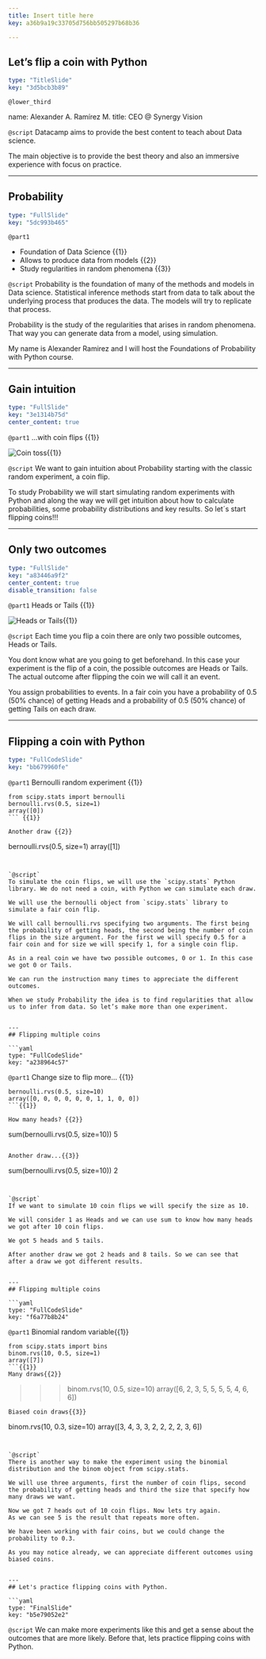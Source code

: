 ```yaml
---
title: Insert title here
key: a36b9a19c33705d756bb505297b68b36

---
```

## Let’s flip a coin with Python

```yaml
type: "TitleSlide"
key: "3d5bcb3b89"
```

`@lower_third`

name: Alexander A. Ramírez M.
title: CEO @ Synergy Vision


`@script`
Datacamp aims to provide the best content to teach about Data science. 

The main objective is to provide the best theory and also an immersive experience with focus on practice.


---
## Probability

```yaml
type: "FullSlide"
key: "5dc993b465"
```

`@part1`
- Foundation of Data Science {{1}}
- Allows to produce data from models {{2}}
- Study regularities in random phenomena {{3}}


`@script`
Probability is the foundation of many of the methods and models in Data science. Statistical inference methods start from data to talk about the underlying process that produces the data. The models will try to replicate that process.

Probability is the study of the regularities that arises in random phenomena. That way you can generate data from a model, using simulation.

My name is Alexander Ramirez and I will host the Foundations of Probability with Python course.


---
## Gain intuition

```yaml
type: "FullSlide"
key: "3e1314b75d"
center_content: true
```

`@part1`
...with coin flips {{1}}

![Coin toss](https://assets.datacamp.com/production/repositories/3758/datasets/5d0d5f4e14e6109d612eaa697f9d0ba6e369e324/coin-toss2.jpg){{1}}


`@script`
We want to gain intuition about Probability starting with the classic random experiment, a coin flip.

To study Probability we will start simulating random experiments with Python and along the way we will get intuition about how to calculate probabilities, some probability distributions and key results. So let´s start flipping coins!!!


---
## Only two outcomes

```yaml
type: "FullSlide"
key: "a83446a9f2"
center_content: true
disable_transition: false
```

`@part1`
Heads or Tails {{1}} 

![Heads or Tails](https://assets.datacamp.com/production/repositories/3758/datasets/f20ded894493cc77a61e7e15885830e015521b0f/coin-head-and-tail-riddle.jpg){{1}}


`@script`
Each time you flip a coin there are only two possible outcomes, Heads or Tails.

You dont know what are you going to get beforehand. In this case your experiment is the flip of a coin, the possible outcomes are Heads or Tails. The actual outcome after flipping the coin we will call it an event.

You assign probabilities to events. In a fair coin you have a probability of 0.5 (50% chance) of getting Heads and a probability of 0.5 (50% chance) of getting Tails on each draw.


---
## Flipping a coin with Python

```yaml
type: "FullCodeSlide"
key: "bb679960fe"
```

`@part1`
Bernoulli random experiment {{1}}
```
from scipy.stats import bernoulli
bernoulli.rvs(0.5, size=1)
array([0])
``` {{1}}

Another draw {{2}}
```
bernoulli.rvs(0.5, size=1)
array([1])
```{{2}}


`@script`
To simulate the coin flips, we will use the `scipy.stats` Python library. We do not need a coin, with Python we can simulate each draw.

We will use the bernoulli object from `scipy.stats` library to simulate a fair coin flip.

We will call bernoulli.rvs specifying two arguments. The first being the probability of getting heads, the second being the number of coin flips in the size argument. For the first we will specify 0.5 for a fair coin and for size we will specify 1, for a single coin flip.

As in a real coin we have two possible outcomes, 0 or 1. In this case we got 0 or Tails.

We can run the instruction many times to appreciate the different outcomes.

When we study Probability the idea is to find regularities that allow us to infer from data. So let’s make more than one experiment.


---
## Flipping multiple coins

```yaml
type: "FullCodeSlide"
key: "a238964c57"
```

`@part1`
Change size to flip more… {{1}}
```
bernoulli.rvs(0.5, size=10)
array([0, 0, 0, 0, 0, 0, 1, 1, 0, 0])
```{{1}}

How many heads? {{2}}
```
sum(bernoulli.rvs(0.5, size=10))
5
```{{2}}

Another draw...{{3}}
```
sum(bernoulli.rvs(0.5, size=10))
2
```{{3}}


`@script`
If we want to simulate 10 coin flips we will specify the size as 10.

We will consider 1 as Heads and we can use sum to know how many heads we got after 10 coin flips.

We got 5 heads and 5 tails.

After another draw we got 2 heads and 8 tails. So we can see that after a draw we got different results.


---
## Flipping multiple coins

```yaml
type: "FullCodeSlide"
key: "f6a77b8b24"
```

`@part1`
Binomial random variable{{1}}
```
from scipy.stats import bins
binom.rvs(10, 0.5, size=1)
array([7])
```{{1}}
Many draws{{2}}
```
>>> binom.rvs(10, 0.5, size=10)
array([6, 2, 3, 5, 5, 5, 5, 4, 6, 6])
```{{2}}
Biased coin draws{{3}}
```
binom.rvs(10, 0.3, size=10)
array([3, 4, 3, 3, 2, 2, 2, 2, 3, 6])
```{{3}}


`@script`
There is another way to make the experiment using the binomial distribution and the binom object from scipy.stats.

We will use three arguments, first the number of coin flips, second the probability of getting heads and third the size that specify how many draws we want.

Now we got 7 heads out of 10 coin flips. Now lets try again.
As we can see 5 is the result that repeats more often. 

We have been working with fair coins, but we could change the probability to 0.3.

As you may notice already, we can appreciate different outcomes using biased coins.


---
## Let's practice flipping coins with Python.

```yaml
type: "FinalSlide"
key: "b5e79052e2"
```

`@script`
We can make more experiments like this and get a sense about the outcomes that are more likely. Before that, lets practice flipping coins with Python.

